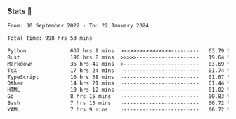 ### Stats 👋
<!--START_SECTION:waka-->

```txt
From: 30 September 2022 - To: 22 January 2024

Total Time: 998 hrs 53 mins

Python              637 hrs 9 mins  >>>>>>>>>>>>>>>>---------   63.79 %
Rust                196 hrs 8 mins  >>>>>--------------------   19.64 %
Markdown            36 hrs 49 mins  >------------------------   03.69 %
TeX                 17 hrs 24 mins  -------------------------   01.74 %
TypeScript          16 hrs 38 mins  -------------------------   01.67 %
Other               14 hrs 21 mins  -------------------------   01.44 %
HTML                10 hrs 12 mins  -------------------------   01.02 %
Go                  8 hrs 15 mins   -------------------------   00.83 %
Bash                7 hrs 13 mins   -------------------------   00.72 %
YAML                7 hrs 9 mins    -------------------------   00.72 %
```

<!--END_SECTION:waka-->

<!--
**buhaytza2005/buhaytza2005** is a ✨ _special_ ✨ repository because its `README.md` (this file) appears on your GitHub profile.

Here are some ideas to get you started:

- 🔭 I’m currently working on ...
- 🌱 I’m currently learning ...
- 👯 I’m looking to collaborate on ...
- 🤔 I’m looking for help with ...
- 💬 Ask me about ...
- 📫 How to reach me: ...
- 😄 Pronouns: ...
- ⚡ Fun fact: ...
-->


